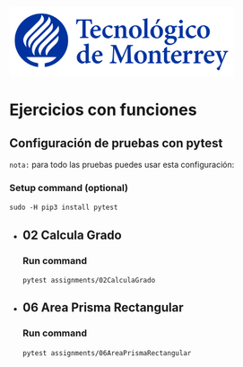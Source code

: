 ![Tec de Monterrey](images/logotecmty.png)
# Ejercicios con funciones

## Configuración de pruebas con **pytest**

`nota:` para todo las pruebas puedes usar esta configuración:
### Setup command (optional)
```
sudo -H pip3 install pytest
```

- ## 02 Calcula Grado
    ### Run command
    ```
    pytest assignments/02CalculaGrado
    ```

- ## 06 Area Prisma Rectangular
    ### Run command
    ```
    pytest assignments/06AreaPrismaRectangular
    ```